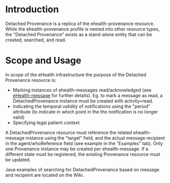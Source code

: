 # Introduction
Detached Provenance is a replica of the ehealth-provenance resource. While the ehealth-provenance profile is nested into other resource types, the "Detached Provenance" exists as a stand-alone entity that can be created, searched, and read.

# Scope and Usage
In scope of the eHealth infrastructure the purpose of the Detached Provenance resource is:

* Marking instances of ehealth-messages read/acknowledged (see [eHealth-message](StructureDefinition-ehealth-message.html) for further details). Eg. to mark a message as read, a DetachedProvenance instance must 
  be created with activity=read.
* Indicating the temporal validity of notifications using the "period" attribute (to indicate in which point in the the notification is no longer valid)
* Specifying legal patient context

A DetachedProvenance resource must reference the related ehealth-message instance using the "target" field, and the actual message recipient in the agent/whoReference field (see example in the "Examples" tab).
Only one Provenance instance may be created per ehealth-message. If a different state must be registered,
the existing Provenance resource must be updated.

Java examples of searching for DetachedProvenance based on message and recipient are located on the Wiki.

